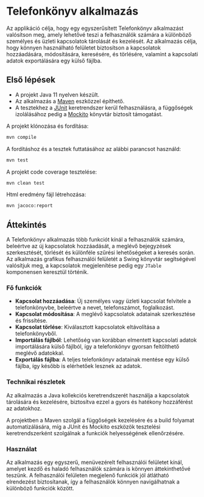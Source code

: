 # Telefonkönyv alkalmazás

Az applikáció célja, hogy egy egyszerűsített Telefonkönyv alkalmazást valósítson meg, amely lehetővé teszi a felhasználók számára a különböző személyes és üzleti kapcsolatok tárolását és kezelését. Az alkalmazás célja, hogy könnyen használható felületet biztosítson a kapcsolatok hozzáadására, módosítására, keresésére, és törlésére, valamint a kapcsolati adatok exportálására egy külső fájlba.

## Első lépések

- A projekt Java 11 nyelven készült.
- Az alkalmazás a [Maven](https://maven.apache.org/) eszközzel építhető.
- A tesztekhez a [JUnit](https://junit.org/junit4/) keretrendszer kerül felhasználásra, a függőségek izolálásához pedig a [Mockito](https://site.mockito.org/) könyvtár biztosít támogatást.

A projekt klónozása és fordítása:

```bash
mvn compile
```

A fordításhoz és a tesztek futtatásához az alábbi parancsot használd:


```bash
mvn test
```

A projekt code coverage tesztelése:

```bash
mvn clean test
```

Html eredmény fájl létrehozása:

```bash
mvn jacoco:report
```

## Áttekintés

A Telefonkönyv alkalmazás több funkciót kínál a felhasználók számára, beleértve az új kapcsolatok hozzáadását, a meglévő bejegyzések szerkesztését, törlését és különféle szűrési lehetőségeket a keresés során. Az alkalmazás grafikus felhasználói felületét a Swing könyvtár segítségével valósítjuk meg, a kapcsolatok megjelenítése pedig egy `JTable` komponensen keresztül történik.

### Fő funkciók

- **Kapcsolat hozzáadása**: Új személyes vagy üzleti kapcsolat felvitele a telefonkönyvbe, beleértve a nevet, telefonszámot, foglalkozást.
- **Kapcsolat módosítása**: A meglévő kapcsolatok adatainak szerkesztése és frissítése.
- **Kapcsolat törlése**: Kiválasztott kapcsolatok eltávolítása a telefonkönyvből.
- **Importálás fájlból**: Lehetőség van korábban elmentett kapcsolati adatok importálására külső fájlból, így a telefonkönyv gyorsan feltölthető meglévő adatokkal.
- **Exportálás fájlba**: A teljes telefonkönyv adatainak mentése egy külső fájlba, így később is elérhetőek lesznek az adatok.

### Technikai részletek

Az alkalmazás a Java kollekciós keretrendszerét használja a kapcsolatok tárolására és kezelésére, biztosítva ezzel a gyors és hatékony hozzáférést az adatokhoz.

A projektben a Maven szolgál a függőségek kezelésére és a build folyamat automatizálására, míg a JUnit és Mockito eszközök tesztelési keretrendszerként szolgálnak a funkciók helyességének ellenőrzésére.

### Használat

Az alkalmazás egy egyszerű, menüvezérelt felhasználói felületet kínál, amelyet kezdő és haladó felhasználók számára is könnyen áttekinthetővé teszünk. A felhasználói felületen megjelenő funkciók jól átlátható elrendezést biztosítanak, így a felhasználók könnyen navigálhatnak a különböző funkciók között.